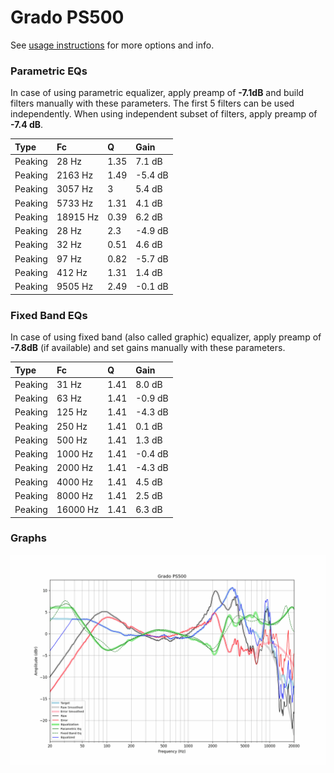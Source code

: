 # Grado PS500
See [usage instructions](https://github.com/jaakkopasanen/AutoEq#usage) for more options and info.

### Parametric EQs
In case of using parametric equalizer, apply preamp of **-7.1dB** and build filters manually
with these parameters. The first 5 filters can be used independently.
When using independent subset of filters, apply preamp of **-7.4 dB**.

| Type    | Fc       |    Q | Gain    |
|:--------|:---------|:-----|:--------|
| Peaking | 28 Hz    | 1.35 | 7.1 dB  |
| Peaking | 2163 Hz  | 1.49 | -5.4 dB |
| Peaking | 3057 Hz  | 3    | 5.4 dB  |
| Peaking | 5733 Hz  | 1.31 | 4.1 dB  |
| Peaking | 18915 Hz | 0.39 | 6.2 dB  |
| Peaking | 28 Hz    | 2.3  | -4.9 dB |
| Peaking | 32 Hz    | 0.51 | 4.6 dB  |
| Peaking | 97 Hz    | 0.82 | -5.7 dB |
| Peaking | 412 Hz   | 1.31 | 1.4 dB  |
| Peaking | 9505 Hz  | 2.49 | -0.1 dB |

### Fixed Band EQs
In case of using fixed band (also called graphic) equalizer, apply preamp of **-7.8dB**
(if available) and set gains manually with these parameters.

| Type    | Fc       |    Q | Gain    |
|:--------|:---------|:-----|:--------|
| Peaking | 31 Hz    | 1.41 | 8.0 dB  |
| Peaking | 63 Hz    | 1.41 | -0.9 dB |
| Peaking | 125 Hz   | 1.41 | -4.3 dB |
| Peaking | 250 Hz   | 1.41 | 0.1 dB  |
| Peaking | 500 Hz   | 1.41 | 1.3 dB  |
| Peaking | 1000 Hz  | 1.41 | -0.4 dB |
| Peaking | 2000 Hz  | 1.41 | -4.3 dB |
| Peaking | 4000 Hz  | 1.41 | 4.5 dB  |
| Peaking | 8000 Hz  | 1.41 | 2.5 dB  |
| Peaking | 16000 Hz | 1.41 | 6.3 dB  |

### Graphs
![](./Grado%20PS500.png)